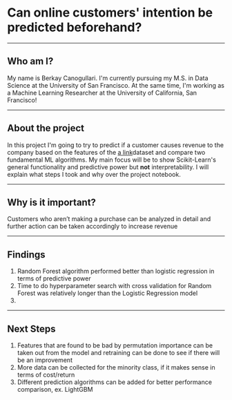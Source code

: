 # Can online customers' intention be predicted beforehand?
---

## Who am I?

My name is Berkay Canogullari. I'm currently pursuing my M.S. in Data Science at the University of San Francisco. At the same time, I'm working as a Machine Learning Researcher at the University of California, San Francisco!

---

## About the project

In this project I'm going to try to predict if a customer causes revenue to the company based on the features of the [a link](https://archive.ics.uci.edu/ml/datasets/Online+Shoppers+Purchasing+Intention+Dataset#)dataset and compare two fundamental ML algorithms. My main focus will be to show Scikit-Learn's general functionality and predictive power but **not** interpretability. I will explain what steps I took and why over the project notebook.

---

## Why is it important?

Customers who aren’t making a purchase can be analyzed in detail and further action can be taken accordingly to increase revenue

---

## Findings

1) Random Forest algorithm performed better than logistic regression in terms of predictive power
2) Time to do hyperparameter search with cross validation for Random Forest was relatively longer than the Logistic Regression model
3) 

---

## Next Steps

1) Features that are found to be bad by permutation importance can be taken out from the model and retraining can be done to see if there will be an improvement
2) More data can be collected for the minority class, if it makes sense in terms of cost/return
3) Different prediction algorithms can be added for better performance comparison, ex. LightGBM
